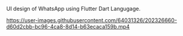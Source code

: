 UI design of WhatsApp using Flutter Dart Langugage.


https://user-images.githubusercontent.com/64031326/202326660-d60d2cbb-bc96-4ca8-8d14-b63ecaca159b.mp4
